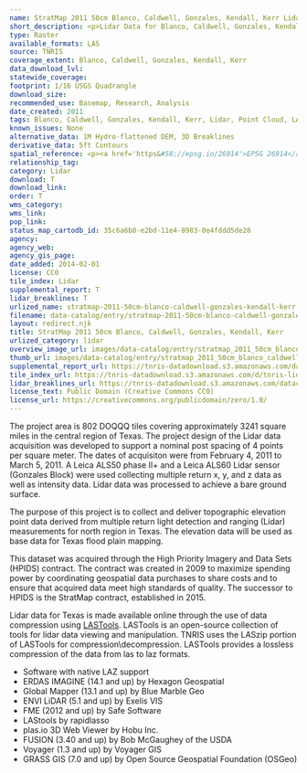 ```yaml
---
name: StratMap 2011 50cm Blanco, Caldwell, Gonzales, Kendall, Kerr Lidar
short_description: <p>Lidar Data for Blanco, Caldwell, Gonzales, Kendall, & Kerr</p>
type: Raster
available_formats: LAS
source: TNRIS
coverage_extent: Blanco, Caldwell, Gonzales, Kendall, Kerr
data_download_lvl:
statewide_coverage:
footprint: 1/16 USGS Quadrangle
download_size:
recommended_use: Basemap, Research, Analysis
date_created: 2011
tags: Blanco, Caldwell, Gonzales, Kendall, Kerr, Lidar, Point Cloud, LAS, Elevation, County, Historical
known_issues: None
alternative_data: 1M Hydro-flattened DEM, 3D Breaklines
derivative_data: 5ft Contours
spatial_reference: <p><a href='https&#58;//epsg.io/26914'>EPSG 26914</a></p>
relationship_tag:
category: Lidar
download: T
download_link:
order: T
wms_category:
wms_link:
pop_link:
status_map_cartodb_id: 35c6a6b8-e2bd-11e4-8983-0e4fddd5de28
agency:
agency_web:
agency_gis_page:
date_added: 2014-02-01
license: CC0
tile_index: Lidar
supplemental_report: T
lidar_breaklines: T
urlized_name: stratmap-2011-50cm-blanco-caldwell-gonzales-kendall-kerr
filename: data-catalog/entry/stratmap-2011-50cm-blanco-caldwell-gonzales-kendall-kerr.md
layout: redirect.njk
title: StratMap 2011 50cm Blanco, Caldwell, Gonzales, Kendall, Kerr
urlized_category: lidar
overview_image_url: images/data-catalog/entry/stratmap_2011_50cm_blanco_caldwell_gonzales_kendall_kerr_overview.jpg
thumb_url: images/data-catalog/entry/stratmap_2011_50cm_blanco_caldwell_gonzales_kendall_kerr_th.jpg
supplemental_report_url: https://tnris-datadownload.s3.amazonaws.com/datacatalog/supplemental_reports/stratmap_2011_50cm_blanco_caldwell_gonzales_kendall_kerr_supplementalreports.zip
tile_index_url: https://tnris-datadownload.s3.amazonaws.com/d/tnris-lidar/state/tx/tnris-lidar_tx.zip
lidar_breaklines_url: https://tnris-datadownload.s3.amazonaws.com/datacatalog/lidar_breaklines/stratmap_2011_50cm_blanco_caldwell_gonzales_kendall_kerr_breaklines.zip
license_text: Public Domain (Creative Commons CC0)
license_url: https://creativecommons.org/publicdomain/zero/1.0/
---
```


The project area is 802 DOQQQ tiles covering approximately 3241 square miles in the central region of Texas. The project design of the Lidar data acquisition was developed to support a nominal post spacing of 4 points per square meter. The dates of acquisiton were from February 4, 2011 to March 5, 2011. A Leica ALS50 phase II+ and a Leica ALS60 Lidar sensor (Gonzales Block) were used collecting multiple return x, y, and z data as well as intensity data. Lidar data was processed to achieve a bare ground surface.

The purpose of this project is to collect and deliver topographic elevation point data derived from multiple return light detection and ranging (Lidar) measurements for north region in Texas. The elevation data will be used as base data for Texas flood plain mapping.

This dataset was acquired through the High Priority Imagery and Data Sets (HPIDS) contract. The contract was created in 2009 to maximize spending power by coordinating geospatial data purchases to share costs and to ensure that acquired data meet high standards of quality. The successor to HPIDS is the StratMap contract, established in 2015.

Lidar data for Texas is made available online through the use of data compression using [LASTools](https://rapidlasso.com/lastools/). LASTools is an open-source collection of tools for lidar data viewing and manipulation. TNRIS uses the LASzip portion of LASTools for compression\decompression. LASTools provides a lossless compression of the data from las to laz formats.

- Software with native LAZ support
- ERDAS IMAGINE (14.1 and up) by Hexagon Geospatial
- Global Mapper (13.1 and up) by Blue Marble Geo
- ENVI LiDAR (5.1 and up) by Exelis VIS
- FME (2012 and up) by Safe Software
- LAStools by rapidlasso
- plas.io 3D Web Viewer by Hobu Inc.
- FUSION (3.40 and up) by Bob McGaughey of the USDA
- Voyager (1.3 and up) by Voyager GIS
- GRASS GIS (7.0 and up) by Open Source Geospatial Foundation (OSGeo)
